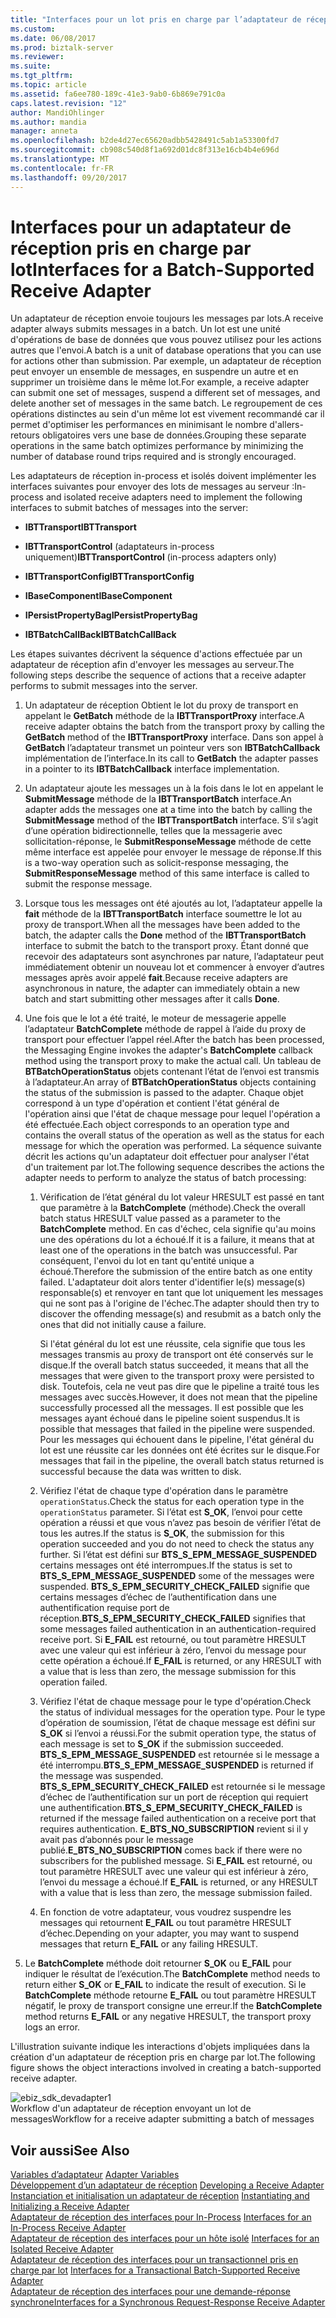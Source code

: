 ```yaml
---
title: "Interfaces pour un lot pris en charge par l’adaptateur de réception | Documents Microsoft"
ms.custom: 
ms.date: 06/08/2017
ms.prod: biztalk-server
ms.reviewer: 
ms.suite: 
ms.tgt_pltfrm: 
ms.topic: article
ms.assetid: fa6ee780-189c-41e3-9ab0-6b869e791c0a
caps.latest.revision: "12"
author: MandiOhlinger
ms.author: mandia
manager: anneta
ms.openlocfilehash: b2de4d27ec65620adbb5428491c5ab1a53300fd7
ms.sourcegitcommit: cb908c540d8f1a692d01dc8f313e16cb4b4e696d
ms.translationtype: MT
ms.contentlocale: fr-FR
ms.lasthandoff: 09/20/2017
---
```

# <a name="interfaces-for-a-batch-supported-receive-adapter"></a><span data-ttu-id="21afc-102">Interfaces pour un adaptateur de réception pris en charge par lot</span><span class="sxs-lookup"><span data-stu-id="21afc-102">Interfaces for a Batch-Supported Receive Adapter</span></span>
<span data-ttu-id="21afc-103">Un adaptateur de réception envoie toujours les messages par lots.</span><span class="sxs-lookup"><span data-stu-id="21afc-103">A receive adapter always submits messages in a batch.</span></span> <span data-ttu-id="21afc-104">Un lot est une unité d'opérations de base de données que vous pouvez utilisez pour les actions autres que l'envoi.</span><span class="sxs-lookup"><span data-stu-id="21afc-104">A batch is a unit of database operations that you can use for actions other than submission.</span></span> <span data-ttu-id="21afc-105">Par exemple, un adaptateur de réception peut envoyer un ensemble de messages, en suspendre un autre et en supprimer un troisième dans le même lot.</span><span class="sxs-lookup"><span data-stu-id="21afc-105">For example, a receive adapter can submit one set of messages, suspend a different set of messages, and delete another set of messages in the same batch.</span></span> <span data-ttu-id="21afc-106">Le regroupement de ces opérations distinctes au sein d'un même lot est vivement recommandé car il permet d'optimiser les performances en minimisant le nombre d'allers-retours obligatoires vers une base de données.</span><span class="sxs-lookup"><span data-stu-id="21afc-106">Grouping these separate operations in the same batch optimizes performance by minimizing the number of database round trips required and is strongly encouraged.</span></span>  
  
 <span data-ttu-id="21afc-107">Les adaptateurs de réception in-process et isolés doivent implémenter les interfaces suivantes pour envoyer des lots de messages au serveur :</span><span class="sxs-lookup"><span data-stu-id="21afc-107">In-process and isolated receive adapters need to implement the following interfaces to submit batches of messages into the server:</span></span>  
  
-   <span data-ttu-id="21afc-108">**IBTTransport**</span><span class="sxs-lookup"><span data-stu-id="21afc-108">**IBTTransport**</span></span>  
  
-   <span data-ttu-id="21afc-109">**IBTTransportControl** (adaptateurs in-process uniquement)</span><span class="sxs-lookup"><span data-stu-id="21afc-109">**IBTTransportControl** (in-process adapters only)</span></span>  
  
-   <span data-ttu-id="21afc-110">**IBTTransportConfig**</span><span class="sxs-lookup"><span data-stu-id="21afc-110">**IBTTransportConfig**</span></span>  
  
-   <span data-ttu-id="21afc-111">**IBaseComponent**</span><span class="sxs-lookup"><span data-stu-id="21afc-111">**IBaseComponent**</span></span>  
  
-   <span data-ttu-id="21afc-112">**IPersistPropertyBag**</span><span class="sxs-lookup"><span data-stu-id="21afc-112">**IPersistPropertyBag**</span></span>  
  
-   <span data-ttu-id="21afc-113">**IBTBatchCallBack**</span><span class="sxs-lookup"><span data-stu-id="21afc-113">**IBTBatchCallBack**</span></span>  
  
 <span data-ttu-id="21afc-114">Les étapes suivantes décrivent la séquence d'actions effectuée par un adaptateur de réception afin d'envoyer les messages au serveur.</span><span class="sxs-lookup"><span data-stu-id="21afc-114">The following steps describe the sequence of actions that a receive adapter performs to submit messages into the server.</span></span>  
  
1.  <span data-ttu-id="21afc-115">Un adaptateur de réception Obtient le lot du proxy de transport en appelant le **GetBatch** méthode de la **IBTTransportProxy** interface.</span><span class="sxs-lookup"><span data-stu-id="21afc-115">A receive adapter obtains the batch from the transport proxy by calling the **GetBatch** method of the **IBTTransportProxy** interface.</span></span> <span data-ttu-id="21afc-116">Dans son appel à **GetBatch** l’adaptateur transmet un pointeur vers son **IBTBatchCallback** implémentation de l’interface.</span><span class="sxs-lookup"><span data-stu-id="21afc-116">In its call to **GetBatch** the adapter passes in a pointer to its **IBTBatchCallback** interface implementation.</span></span>  
  
2.  <span data-ttu-id="21afc-117">Un adaptateur ajoute les messages un à la fois dans le lot en appelant le **SubmitMessage** méthode de la **IBTTransportBatch** interface.</span><span class="sxs-lookup"><span data-stu-id="21afc-117">An adapter adds the messages one at a time into the batch by calling the **SubmitMessage** method of the **IBTTransportBatch** interface.</span></span> <span data-ttu-id="21afc-118">S’il s’agit d’une opération bidirectionnelle, telles que la messagerie avec sollicitation-réponse, le **SubmitResponseMessage** méthode de cette même interface est appelée pour envoyer le message de réponse.</span><span class="sxs-lookup"><span data-stu-id="21afc-118">If this is a two-way operation such as solicit-response messaging, the **SubmitResponseMessage** method of this same interface is called to submit the response message.</span></span>  
  
3.  <span data-ttu-id="21afc-119">Lorsque tous les messages ont été ajoutés au lot, l’adaptateur appelle la **fait** méthode de la **IBTTransportBatch** interface soumettre le lot au proxy de transport.</span><span class="sxs-lookup"><span data-stu-id="21afc-119">When all the messages have been added to the batch, the adapter calls the **Done** method of the **IBTTransportBatch** interface to submit the batch to the transport proxy.</span></span> <span data-ttu-id="21afc-120">Étant donné que recevoir des adaptateurs sont asynchrones par nature, l’adaptateur peut immédiatement obtenir un nouveau lot et commencer à envoyer d’autres messages après avoir appelé **fait**.</span><span class="sxs-lookup"><span data-stu-id="21afc-120">Because receive adapters are asynchronous in nature, the adapter can immediately obtain a new batch and start submitting other messages after it calls **Done**.</span></span>  
  
4.  <span data-ttu-id="21afc-121">Une fois que le lot a été traité, le moteur de messagerie appelle l’adaptateur **BatchComplete** méthode de rappel à l’aide du proxy de transport pour effectuer l’appel réel.</span><span class="sxs-lookup"><span data-stu-id="21afc-121">After the batch has been processed, the Messaging Engine invokes the adapter's **BatchComplete** callback method using the transport proxy to make the actual call.</span></span> <span data-ttu-id="21afc-122">Un tableau de **BTBatchOperationStatus** objets contenant l’état de l’envoi est transmis à l’adaptateur.</span><span class="sxs-lookup"><span data-stu-id="21afc-122">An array of **BTBatchOperationStatus** objects containing the status of the submission is passed to the adapter.</span></span> <span data-ttu-id="21afc-123">Chaque objet correspond à un type d'opération et contient l'état général de l'opération ainsi que l'état de chaque message pour lequel l'opération a été effectuée.</span><span class="sxs-lookup"><span data-stu-id="21afc-123">Each object corresponds to an operation type and contains the overall status of the operation as well as the status for each message for which the operation was performed.</span></span> <span data-ttu-id="21afc-124">La séquence suivante décrit les actions qu'un adaptateur doit effectuer pour analyser l'état d'un traitement par lot.</span><span class="sxs-lookup"><span data-stu-id="21afc-124">The following sequence describes the actions the adapter needs to perform to analyze the status of batch processing:</span></span>  
  
    1.  <span data-ttu-id="21afc-125">Vérification de l’état général du lot valeur HRESULT est passé en tant que paramètre à la **BatchComplete** (méthode).</span><span class="sxs-lookup"><span data-stu-id="21afc-125">Check the overall batch status HRESULT value passed as a parameter to the **BatchComplete** method.</span></span> <span data-ttu-id="21afc-126">En cas d'échec, cela signifie qu'au moins une des opérations du lot a échoué.</span><span class="sxs-lookup"><span data-stu-id="21afc-126">If it is a failure, it means that at least one of the operations in the batch was unsuccessful.</span></span> <span data-ttu-id="21afc-127">Par conséquent, l'envoi du lot en tant qu'entité unique a échoué.</span><span class="sxs-lookup"><span data-stu-id="21afc-127">Therefore the submission of the entire batch as one entity failed.</span></span> <span data-ttu-id="21afc-128">L'adaptateur doit alors tenter d'identifier le(s) message(s) responsable(s) et renvoyer en tant que lot uniquement les messages qui ne sont pas à l'origine de l'échec.</span><span class="sxs-lookup"><span data-stu-id="21afc-128">The adapter should then try to discover the offending message(s) and resubmit as a batch only the ones that did not initially cause a failure.</span></span>  
  
         <span data-ttu-id="21afc-129">Si l'état général du lot est une réussite, cela signifie que tous les messages transmis au proxy de transport ont été conservés sur le disque.</span><span class="sxs-lookup"><span data-stu-id="21afc-129">If the overall batch status succeeded, it means that all the messages that were given to the transport proxy were persisted to disk.</span></span> <span data-ttu-id="21afc-130">Toutefois, cela ne veut pas dire que le pipeline a traité tous les messages avec succès.</span><span class="sxs-lookup"><span data-stu-id="21afc-130">However, it does not mean that the pipeline successfully processed all the messages.</span></span> <span data-ttu-id="21afc-131">Il est possible que les messages ayant échoué dans le pipeline soient suspendus.</span><span class="sxs-lookup"><span data-stu-id="21afc-131">It is possible that messages that failed in the pipeline were suspended.</span></span> <span data-ttu-id="21afc-132">Pour les messages qui échouent dans le pipeline, l'état général du lot est une réussite car les données ont été écrites sur le disque.</span><span class="sxs-lookup"><span data-stu-id="21afc-132">For messages that fail in the pipeline, the overall batch status returned is successful because the data was written to disk.</span></span>  
  
    2.  <span data-ttu-id="21afc-133">Vérifiez l'état de chaque type d'opération dans le paramètre `operationStatus`.</span><span class="sxs-lookup"><span data-stu-id="21afc-133">Check the status for each operation type in the `operationStatus` parameter.</span></span> <span data-ttu-id="21afc-134">Si l’état est **S_OK**, l’envoi pour cette opération a réussi et que vous n’avez pas besoin de vérifier l’état de tous les autres.</span><span class="sxs-lookup"><span data-stu-id="21afc-134">If the status is **S_OK**, the submission for this operation succeeded and you do not need to check the status any further.</span></span> <span data-ttu-id="21afc-135">Si l’état est défini sur **BTS_S_EPM_MESSAGE_SUSPENDED** certains messages ont été interrompues.</span><span class="sxs-lookup"><span data-stu-id="21afc-135">If the status is set to **BTS_S_EPM_MESSAGE_SUSPENDED** some of the messages were suspended.</span></span> <span data-ttu-id="21afc-136">**BTS_S_EPM_SECURITY_CHECK_FAILED** signifie que certains messages d’échec de l’authentification dans une authentification requise port de réception.</span><span class="sxs-lookup"><span data-stu-id="21afc-136">**BTS_S_EPM_SECURITY_CHECK_FAILED** signifies that some messages failed authentication in an authentication-required receive port.</span></span> <span data-ttu-id="21afc-137">Si **E_FAIL** est retourné, ou tout paramètre HRESULT avec une valeur qui est inférieur à zéro, l’envoi du message pour cette opération a échoué.</span><span class="sxs-lookup"><span data-stu-id="21afc-137">If **E_FAIL** is returned, or any HRESULT with a value that is less than zero, the message submission for this operation failed.</span></span>  
  
    3.  <span data-ttu-id="21afc-138">Vérifiez l'état de chaque message pour le type d'opération.</span><span class="sxs-lookup"><span data-stu-id="21afc-138">Check the status of individual messages for the operation type.</span></span> <span data-ttu-id="21afc-139">Pour le type d’opération de soumission, l’état de chaque message est défini sur **S_OK** si l’envoi a réussi.</span><span class="sxs-lookup"><span data-stu-id="21afc-139">For the submit operation type, the status of each message is set to **S_OK** if the submission succeeded.</span></span> <span data-ttu-id="21afc-140">**BTS_S_EPM_MESSAGE_SUSPENDED** est retournée si le message a été interrompu.</span><span class="sxs-lookup"><span data-stu-id="21afc-140">**BTS_S_EPM_MESSAGE_SUSPENDED** is returned if the message was suspended.</span></span> <span data-ttu-id="21afc-141">**BTS_S_EPM_SECURITY_CHECK_FAILED** est retournée si le message d’échec de l’authentification sur un port de réception qui requiert une authentification.</span><span class="sxs-lookup"><span data-stu-id="21afc-141">**BTS_S_EPM_SECURITY_CHECK_FAILED** is returned if the message failed authentication on a receive port that requires authentication.</span></span> <span data-ttu-id="21afc-142">**E_BTS_NO_SUBSCRIPTION** revient si il y avait pas d’abonnés pour le message publié.</span><span class="sxs-lookup"><span data-stu-id="21afc-142">**E_BTS_NO_SUBSCRIPTION** comes back if there were no subscribers for the published message.</span></span> <span data-ttu-id="21afc-143">Si **E_FAIL** est retourné, ou tout paramètre HRESULT avec une valeur qui est inférieur à zéro, l’envoi du message a échoué.</span><span class="sxs-lookup"><span data-stu-id="21afc-143">If **E_FAIL** is returned, or any HRESULT with a value that is less than zero, the message submission failed.</span></span>  
  
    4.  <span data-ttu-id="21afc-144">En fonction de votre adaptateur, vous voudrez suspendre les messages qui retournent **E_FAIL** ou tout paramètre HRESULT d’échec.</span><span class="sxs-lookup"><span data-stu-id="21afc-144">Depending on your adapter, you may want to suspend messages that return **E_FAIL** or any failing HRESULT.</span></span>  
  
5.  <span data-ttu-id="21afc-145">Le **BatchComplete** méthode doit retourner **S_OK** ou **E_FAIL** pour indiquer le résultat de l’exécution.</span><span class="sxs-lookup"><span data-stu-id="21afc-145">The **BatchComplete** method needs to return either **S_OK** or **E_FAIL** to indicate the result of execution.</span></span> <span data-ttu-id="21afc-146">Si le **BatchComplete** méthode retourne **E_FAIL** ou tout paramètre HRESULT négatif, le proxy de transport consigne une erreur.</span><span class="sxs-lookup"><span data-stu-id="21afc-146">If the **BatchComplete** method returns **E_FAIL** or any negative HRESULT, the transport proxy logs an error.</span></span>  
  
 <span data-ttu-id="21afc-147">L'illustration suivante indique les interactions d'objets impliquées dans la création d'un adaptateur de réception pris en charge par lot.</span><span class="sxs-lookup"><span data-stu-id="21afc-147">The following figure shows the object interactions involved in creating a batch-supported receive adapter.</span></span>  
  
 ![](../core/media/ebiz-sdk-devadapter1.gif "ebiz_sdk_devadapter1")  
<span data-ttu-id="21afc-148">Workflow d'un adaptateur de réception envoyant un lot de messages</span><span class="sxs-lookup"><span data-stu-id="21afc-148">Workflow for a receive adapter submitting a batch of messages</span></span>  
  
## <a name="see-also"></a><span data-ttu-id="21afc-149">Voir aussi</span><span class="sxs-lookup"><span data-stu-id="21afc-149">See Also</span></span>  
 <span data-ttu-id="21afc-150">[Variables d’adaptateur](../core/adapter-variables.md) </span><span class="sxs-lookup"><span data-stu-id="21afc-150">[Adapter Variables](../core/adapter-variables.md) </span></span>  
 <span data-ttu-id="21afc-151">[Développement d’un adaptateur de réception](../core/developing-a-receive-adapter.md) </span><span class="sxs-lookup"><span data-stu-id="21afc-151">[Developing a Receive Adapter](../core/developing-a-receive-adapter.md) </span></span>  
 <span data-ttu-id="21afc-152">[Instanciation et initialisation un adaptateur de réception](../core/instantiating-and-initializing-a-receive-adapter.md) </span><span class="sxs-lookup"><span data-stu-id="21afc-152">[Instantiating and Initializing a Receive Adapter](../core/instantiating-and-initializing-a-receive-adapter.md) </span></span>  
 <span data-ttu-id="21afc-153">[Adaptateur de réception des interfaces pour In-Process](../core/interfaces-for-an-in-process-receive-adapter.md) </span><span class="sxs-lookup"><span data-stu-id="21afc-153">[Interfaces for an In-Process Receive Adapter](../core/interfaces-for-an-in-process-receive-adapter.md) </span></span>  
 <span data-ttu-id="21afc-154">[Adaptateur de réception des interfaces pour un hôte isolé](../core/interfaces-for-an-isolated-receive-adapter.md) </span><span class="sxs-lookup"><span data-stu-id="21afc-154">[Interfaces for an Isolated Receive Adapter](../core/interfaces-for-an-isolated-receive-adapter.md) </span></span>  
 <span data-ttu-id="21afc-155">[Adaptateur de réception des interfaces pour un transactionnel pris en charge par lot](../core/interfaces-for-a-transactional-batch-supported-receive-adapter.md) </span><span class="sxs-lookup"><span data-stu-id="21afc-155">[Interfaces for a Transactional Batch-Supported Receive Adapter](../core/interfaces-for-a-transactional-batch-supported-receive-adapter.md) </span></span>  
 [<span data-ttu-id="21afc-156">Adaptateur de réception des interfaces pour une demande-réponse synchrone</span><span class="sxs-lookup"><span data-stu-id="21afc-156">Interfaces for a Synchronous Request-Response Receive Adapter</span></span>](../core/interfaces-for-a-synchronous-request-response-receive-adapter.md)